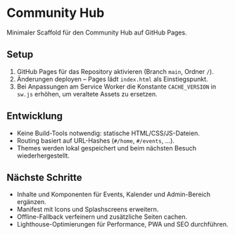 # Community Hub

Minimaler Scaffold für den Community Hub auf GitHub Pages.

## Setup
1. GitHub Pages für das Repository aktivieren (Branch `main`, Ordner `/`).
2. Änderungen deployen – Pages lädt `index.html` als Einstiegspunkt.
3. Bei Anpassungen am Service Worker die Konstante `CACHE_VERSION` in `sw.js` erhöhen, um veraltete Assets zu ersetzen.

## Entwicklung
- Keine Build-Tools notwendig: statische HTML/CSS/JS-Dateien.
- Routing basiert auf URL-Hashes (`#/home`, `#/events`, ...).
- Themes werden lokal gespeichert und beim nächsten Besuch wiederhergestellt.

## Nächste Schritte
- Inhalte und Komponenten für Events, Kalender und Admin-Bereich ergänzen.
- Manifest mit Icons und Splashscreens erweitern.
- Offline-Fallback verfeinern und zusätzliche Seiten cachen.
- Lighthouse-Optimierungen für Performance, PWA und SEO durchführen.
